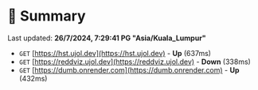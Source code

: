 # 📖 Summary
Last updated: **26/7/2024, 7:29:41 PG "Asia/Kuala_Lumpur"**

- `GET` [https://hst.ujol.dev](https://hst.ujol.dev) - **Up** (637ms)
- `GET` [https://reddviz.ujol.dev](https://reddviz.ujol.dev) - **Down** (338ms)
- `GET` [https://dumb.onrender.com](https://dumb.onrender.com) - **Up** (432ms)
